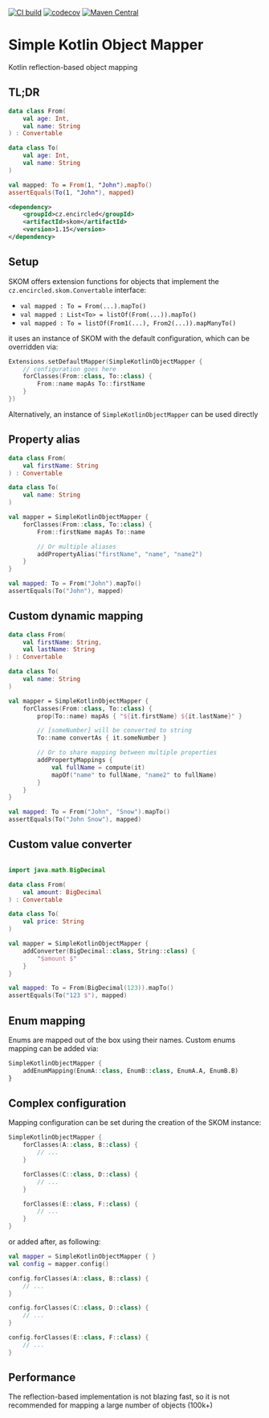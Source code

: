 [![CI build](https://github.com/encircled/skom/actions/workflows/run-tests-action.yml/badge.svg)](https://github.com/encircled/skom/actions/workflows/run-tests-action.yml)
[![codecov](https://codecov.io/gh/encircled/skom/branch/main/graph/badge.svg)](https://codecov.io/gh/encircled/skom)
[![Maven Central](https://img.shields.io/maven-central/v/cz.encircled/skom.svg?label=Maven%20Central)](https://search.maven.org/artifact/cz.encircled/skom/1.16/jar)

# Simple Kotlin Object Mapper

Kotlin reflection-based object mapping

## TL;DR

```kotlin
data class From(
    val age: Int,
    val name: String
) : Convertable

data class To(
    val age: Int,
    val name: String
)

val mapped: To = From(1, "John").mapTo()
assertEquals(To(1, "John"), mapped)
```

```xml
<dependency>
    <groupId>cz.encircled</groupId>
    <artifactId>skom</artifactId>
    <version>1.15</version>
</dependency>
```

## Setup

SKOM offers extension functions for objects that implement the `cz.encircled.skom.Convertable` interface:

- `val mapped : To = From(...).mapTo()`
- `val mapped : List<To> = listOf(From(...)).mapTo()`
- `val mapped : To = listOf(From1(...), From2(...)).mapManyTo()`

it uses an instance of SKOM with the default configuration, which can be overridden via:

```kotlin
Extensions.setDefaultMapper(SimpleKotlinObjectMapper {
    // configuration goes here
    forClasses(From::class, To::class) {
        From::name mapAs To::firstName
    }
})
```

Alternatively, an instance of `SimpleKotlinObjectMapper` can be used directly

## Property alias

```kotlin
data class From(
    val firstName: String
) : Convertable

data class To(
    val name: String
)

val mapper = SimpleKotlinObjectMapper {
    forClasses(From::class, To::class) {
        From::firstName mapAs To::name

        // Or multiple aliases
        addPropertyAlias("firstName", "name", "name2")
    }
}

val mapped: To = From("John").mapTo()
assertEquals(To("John"), mapped)
```

## Custom dynamic mapping

```kotlin
data class From(
    val firstName: String,
    val lastName: String
) : Convertable

data class To(
    val name: String
)

val mapper = SimpleKotlinObjectMapper {
    forClasses(From::class, To::class) {
        prop(To::name) mapAs { "${it.firstName} ${it.lastName}" }

        // [someNumber] will be converted to string
        To::name convertAs { it.someNumber }

        // Or to share mapping between multiple properties  
        addPropertyMappings {
            val fullName = compute(it)
            mapOf("name" to fullName, "name2" to fullName)
        }
    }
}

val mapped: To = From("John", "Snow").mapTo()
assertEquals(To("John Snow"), mapped)
```

## Custom value converter

```kotlin

import java.math.BigDecimal

data class From(
    val amount: BigDecimal
) : Convertable

data class To(
    val price: String
)

val mapper = SimpleKotlinObjectMapper {
    addConverter(BigDecimal::class, String::class) {
        "$amount $"
    }
}

val mapped: To = From(BigDecimal(123)).mapTo()
assertEquals(To("123 $"), mapped)
```

## Enum mapping

Enums are mapped out of the box using their names.
Custom enums mapping can be added via:

```kotlin
SimpleKotlinObjectMapper {
    addEnumMapping(EnumA::class, EnumB::class, EnumA.A, EnumB.B)
}
```

## Complex configuration

Mapping configuration can be set during the creation of the SKOM instance:

```kotlin
SimpleKotlinObjectMapper {
    forClasses(A::class, B::class) {
        // ...
    }

    forClasses(C::class, D::class) {
        // ...
    }

    forClasses(E::class, F::class) {
        // ...
    }
}
```

or added after, as following:

```kotlin
val mapper = SimpleKotlinObjectMapper { }
val config = mapper.config()

config.forClasses(A::class, B::class) {
    // ...
}

config.forClasses(C::class, D::class) {
    // ...
}

config.forClasses(E::class, F::class) {
    // ...
}
```

## Performance

The reflection-based implementation is not blazing fast, so it is not recommended for mapping a large number of objects (100k+)
